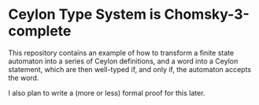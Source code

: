 Ceylon Type System is Chomsky-3-complete
========================================

This repository contains an example of how to transform a finite state automaton into a series of Ceylon definitions,
and a word into a Ceylon statement, which are then well-typed if, and only if, the automaton accepts the word.

I also plan to write a (more or less) formal proof for this later.
